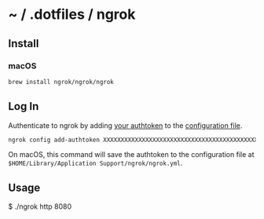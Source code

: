 # ~ / .dotfiles / ngrok

## Install

### macOS

```sh
brew install ngrok/ngrok/ngrok
```

## Log In

Authenticate to ngrok by adding [your authtoken](https://dashboard.ngrok.com/get-started/your-authtoken)
to the [configuration file](https://ngrok.com/docs/agent/config/).

```sh
ngrok config add-authtoken XXXXXXXXXXXXXXXXXXXXXXXXXXXXXXXXXXXXXXXXXXXXXXXXX
```

On macOS, this command will save the authtoken to the configuration file at
`$HOME/Library/Application Support/ngrok/ngrok.yml`.

## Usage

$ ./ngrok http 8080
